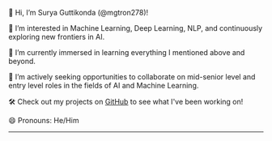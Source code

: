 

👋 Hi, I’m Surya Guttikonda (@mgtron278)!

👀 I’m interested in Machine Learning, Deep Learning, NLP, and continuously exploring new frontiers in AI.

🌱 I’m currently immersed in learning everything I mentioned above and beyond.

💼 I’m actively seeking opportunities to collaborate on mid-senior level and entry level roles in the fields of AI and Machine Learning.

🛠️ Check out my projects on [GitHub](https://github.com/mgtron278) to see what I've been working on!


😄 Pronouns: He/Him

---



<!---
mgtron278/mgtron278 is a ✨ special ✨ repository because its `README.md` (this file) appears on your GitHub profile.
You can click the Preview link to take a look at your changes.
--->
